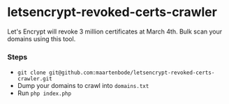 # letsencrypt-revoked-certs-crawler

Let's Encrypt will revoke 3 million certificates at March 4th. Bulk scan your domains using this tool.

### Steps

- `git clone git@github.com:maartenbode/letsencrypt-revoked-certs-crawler.git`
- Dump your domains to crawl into `domains.txt`
- Run `php index.php`

